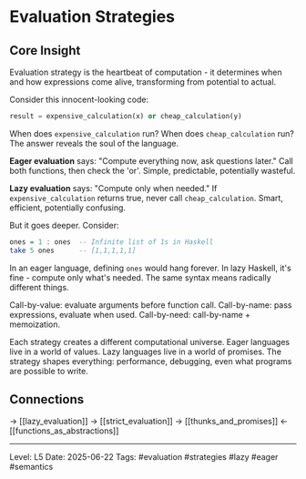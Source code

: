 # Evaluation Strategies

## Core Insight
Evaluation strategy is the heartbeat of computation - it determines when and how expressions come alive, transforming from potential to actual.

Consider this innocent-looking code:
```python
result = expensive_calculation(x) or cheap_calculation(y)
```

When does `expensive_calculation` run? When does `cheap_calculation` run? The answer reveals the soul of the language.

**Eager evaluation** says: "Compute everything now, ask questions later." Call both functions, then check the 'or'. Simple, predictable, potentially wasteful.

**Lazy evaluation** says: "Compute only when needed." If `expensive_calculation` returns true, never call `cheap_calculation`. Smart, efficient, potentially confusing.

But it goes deeper. Consider:
```haskell
ones = 1 : ones  -- Infinite list of 1s in Haskell
take 5 ones      -- [1,1,1,1,1]
```

In an eager language, defining `ones` would hang forever. In lazy Haskell, it's fine - compute only what's needed. The same syntax means radically different things.

Call-by-value: evaluate arguments before function call.
Call-by-name: pass expressions, evaluate when used.
Call-by-need: call-by-name + memoization.

Each strategy creates a different computational universe. Eager languages live in a world of values. Lazy languages live in a world of promises. The strategy shapes everything: performance, debugging, even what programs are possible to write.

## Connections
→ [[lazy_evaluation]]
→ [[strict_evaluation]]
→ [[thunks_and_promises]]
← [[functions_as_abstractions]]

---
Level: L5
Date: 2025-06-22
Tags: #evaluation #strategies #lazy #eager #semantics
